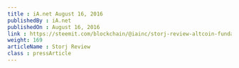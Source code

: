 ```yaml
---
title : iA.net August 16, 2016
publishedBy : iA.net
publishedOn : August 16, 2016
link : https://steemit.com/blockchain/@iainc/storj-review-altcoin-fundamentals/
weight: 169
articleName : Storj Review
class : pressArticle
---
```

